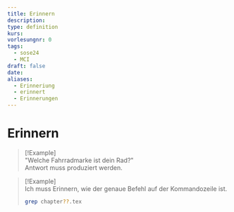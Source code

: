 ```yaml
---
title: Erinnern
description: 
type: definition
kurs: 
vorlesungnr: 0
tags:
  - sose24
  - MCI
draft: false
date: 
aliases:
  - Erinneriung
  - erinnert
  - Erinnerungen
---
```

# Erinnern

> [!Example]  
> "Welche Fahrradmarke ist dein Rad?"  
> Antwort muss produziert werden.

> [!Example]  
> Ich muss Erinnern, wie der genaue Befehl auf der Kommandozeile ist.
> ```bash
> grep chapter??.tex
> ```


